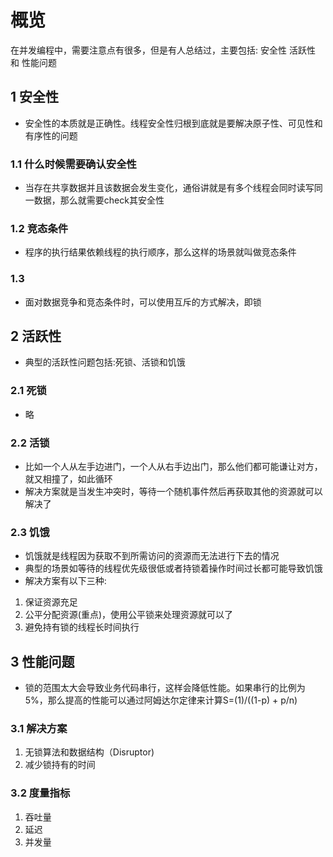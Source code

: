 # 概览

在并发编程中，需要注意点有很多，但是有人总结过，主要包括: 安全性 活跃性 和 性能问题

## 1 安全性

* 安全性的本质就是正确性。线程安全性归根到底就是要解决原子性、可见性和有序性的问题

### 1.1 什么时候需要确认安全性

* 当存在共享数据并且该数据会发生变化，通俗讲就是有多个线程会同时读写同一数据，那么就需要check其安全性

### 1.2 竞态条件

* 程序的执行结果依赖线程的执行顺序，那么这样的场景就叫做竞态条件

### 1.3

* 面对数据竞争和竞态条件时，可以使用互斥的方式解决，即锁

## 2 活跃性

* 典型的活跃性问题包括:死锁、活锁和饥饿

### 2.1 死锁

* 略

### 2.2 活锁

* 比如一个人从左手边进门，一个人从右手边出门，那么他们都可能谦让对方，就又相撞了，如此循环
* 解决方案就是当发生冲突时，等待一个随机事件然后再获取其他的资源就可以解决了

### 2.3 饥饿

* 饥饿就是线程因为获取不到所需访问的资源而无法进行下去的情况
* 典型的场景如等待的线程优先级很低或者持锁着操作时间过长都可能导致饥饿
* 解决方案有以下三种:
  
1. 保证资源充足
2. 公平分配资源(重点)，使用公平锁来处理资源就可以了
3. 避免持有锁的线程长时间执行

## 3 性能问题

* 锁的范围太大会导致业务代码串行，这样会降低性能。如果串行的比例为5%，那么提高的性能可以通过阿姆达尔定律来计算S=(1)/((1-p) + p/n)

### 3.1 解决方案

1. 无锁算法和数据结构（Disruptor)
2. 减少锁持有的时间

### 3.2 度量指标

1. 吞吐量
2. 延迟
3. 并发量